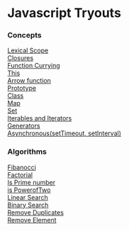 # Javascript Tryouts
<h3>Concepts</h3>
<a href="lexicalScope.js">Lexical Scope</a><br/>
<a href="closures.js">Closures</a><br/>
<a href="functionCurrying.js">Function Currying</a><br/>
<a href="this.js">This</a><br/>
<a href="arrow.js">Arrow function</a><br/>
<a href="prototype.js">Prototype</a><br/>
<a href="class.js">Class</a><br/>
<a href="map.js">Map</a><br/>
<a href="set.js">Set</a><br/>
<a href="iterables.js">Iterables and Iterators</a><br/>
<a href="generators.js">Generators</a><br/>
<a href="asynch.js">Asynchronous(setTimeout, setInterval)</a><br/>
<h3>Algorithms</h3>
<a href="fibanocci.js">Fibanocci</a><br/>
<a href="factorial.js">Factorial</a><br/>
<a href="prime.js">Is Prime number</a><br/>
<a href="isPowerofTwo.js">is PowerofTwo</a><br/>
<a href="linearSearch.js">Linear Search</a><br/>
<a href="binarySearch.js">Binary Search</a><br/>
<a href="removeDuplicates.js">Remove Duplicates</a><br/>
<a href="removeElement.js">Remove Element</a><br/>
